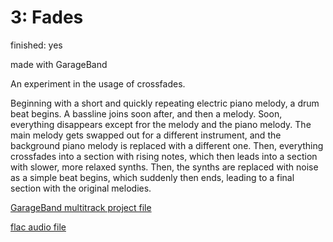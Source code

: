 # 3: Fades

finished: yes

made with GarageBand

An experiment in the usage of crossfades.

Beginning with a short and quickly repeating electric piano melody, a drum beat begins.
A bassline joins soon after, and then a melody.
Soon, everything disappears except fror the melody and the piano melody.
The main melody gets swapped out for a different instrument, and the background piano melody is replaced with a different one.
Then, everything crossfades into a section with rising notes, which then leads into a section with slower, more relaxed synths.
Then, the synths are replaced with noise as a simple beat begins, which suddenly then ends, leading to a final section with the original melodies.


[GarageBand multitrack project file](files/fade.band)

[flac audio file](files/fade.flac)

